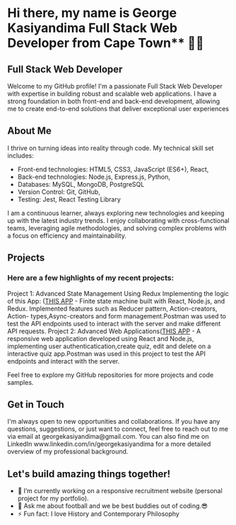 <h1>Hi there, my name is George Kasiyandima Full Stack Web Developer from Cape Town** 👋🏿</h1>

<h2>Full Stack Web Developer</h2>

<p>Welcome to my GitHub profile! I'm a passionate Full Stack Web Developer with expertise in building robust and scalable web applications. I have a strong foundation in both front-end and back-end development, allowing me to create end-to-end solutions that deliver exceptional user experiences</p>

<h2>About Me</h2>

<p>I thrive on turning ideas into reality through code. My technical skill set includes:</p>

- Front-end technologies: HTML5, CSS3, JavaScript (ES6+), React,
- Back-end technologies: Node.js, Express.js, Python,
- Databases: MySQL, MongoDB, PostgreSQL
- Version Control: Git, GitHub,
- Testing: Jest, React Testing Library</p>

<p>I am a continuous learner, always exploring new technologies and keeping up with the latest industry trends. I enjoy collaborating with cross-functional teams, leveraging agile methodologies, and solving complex problems with a focus on efficiency and maintainability.</p>

<h2>Projects</h2>

<h3>Here are a few highlights of my recent projects:</h3>
<div>

Project 1: Advanced State Management Using Redux Implementing the logic of this App: ([THIS APP](https://advanced-state-wheel.herokuapp.com/) - Finite state 
           machine built with React, Node.js, and Redux. Implemented features such as Reducer pattern, Action-creators, Action- types,Async-creators and form 
           management.Postman was used to test the API endpoints used to interact with the server and make different API requests.
Project 2: Advanced Web Applications([THIS APP](https://advanced-apps-articles.herokuapp.com/) - A responsive web application developed using React and 
           Node.js, implementing user authenticatication,create quiz, edit and delete on a interactive quiz app.Postman was used in this project to test the 
           API endpoints and interact with the server.
</div>
Feel free to explore my GitHub repositories for more projects and code samples.

<h2>Get in Touch</h2>

<p>I'm always open to new opportunities and collaborations. If you have any questions, suggestions, or just want to connect, feel free to reach out to me via email at georgekasiyandima@gmail.com. You can also find me on LinkedIn www.linkedin.com/in/georgekasiyandima for a more detailed overview of my professional background.</p>

<h2>Let's build amazing things together!</h2>

- 🔭 I’m currently working on a responsive recruitment website (personal project for my portfolio).
- 💬 Ask me about football and we be best buddies out of coding.😎
- ⚡ Fun fact: I love History and Contemporary Philosophy

